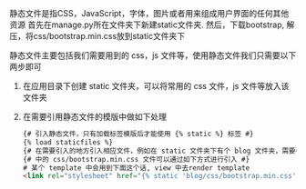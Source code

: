 
静态文件是指CSS，JavaScript，字体，图片或者用来组成用户界面的任何其他资源
首先在manage.py所在文件夹下新建static文件夹.
然后，下载bootstrap, 解压，将css/bootstrap.min.css放到static文件夹下

静态文件主要包括我们需要用到的 css，js 文件等，使用静态文件我们只需要以下两步即可
1. 在应用目录下创建 static 文件夹，可以将常用的 css 文件，js 文件等放入该文件夹

2. 在需要引用静态文件的模版中做如下处理
   ```html
   {# 引入静态文件，只有加载标签模版后才能使用 {% static %} 标签 #}
   {% load staticfiles %}
   {# 在需要引入的地方引入相应文件，例如在 static 文件夹下有个 blog 文件夹，需要引用其 #}
   {# 中的 css/bootstrap.min.css 文件可以通过如下方式进行引入 #}
   # 某个 template 中会用到下面这个话, view 中去render template
   <link rel="stylesheet" href="{% static 'blog/css/bootstrap.min.css' %}">


